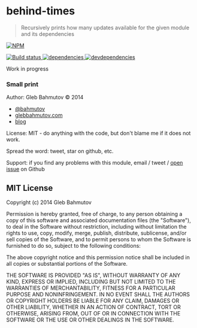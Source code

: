 # behind-times

> Recursively prints how many updates available for the given module and its dependencies

[![NPM][behind-times-icon] ][behind-times-url]

[![Build status][behind-times-ci-image] ][behind-times-ci-url]
[![dependencies][behind-times-dependencies-image] ][behind-times-dependencies-url]
[![devdependencies][behind-times-devdependencies-image] ][behind-times-devdependencies-url]

Work in progress

### Small print

Author: Gleb Bahmutov &copy; 2014

* [@bahmutov](https://twitter.com/bahmutov)
* [glebbahmutov.com](http://glebbahmutov.com)
* [blog](http://bahmutov.calepin.co/)

License: MIT - do anything with the code, but don't blame me if it does not work.

Spread the word: tweet, star on github, etc.

Support: if you find any problems with this module, email / tweet /
[open issue](https://github.com/bahmutov/behind-times/issues?state=open) on Github

## MIT License

Copyright (c) 2014 Gleb Bahmutov

Permission is hereby granted, free of charge, to any person
obtaining a copy of this software and associated documentation
files (the "Software"), to deal in the Software without
restriction, including without limitation the rights to use,
copy, modify, merge, publish, distribute, sublicense, and/or sell
copies of the Software, and to permit persons to whom the
Software is furnished to do so, subject to the following
conditions:

The above copyright notice and this permission notice shall be
included in all copies or substantial portions of the Software.

THE SOFTWARE IS PROVIDED "AS IS", WITHOUT WARRANTY OF ANY KIND,
EXPRESS OR IMPLIED, INCLUDING BUT NOT LIMITED TO THE WARRANTIES
OF MERCHANTABILITY, FITNESS FOR A PARTICULAR PURPOSE AND
NONINFRINGEMENT. IN NO EVENT SHALL THE AUTHORS OR COPYRIGHT
HOLDERS BE LIABLE FOR ANY CLAIM, DAMAGES OR OTHER LIABILITY,
WHETHER IN AN ACTION OF CONTRACT, TORT OR OTHERWISE, ARISING
FROM, OUT OF OR IN CONNECTION WITH THE SOFTWARE OR THE USE OR
OTHER DEALINGS IN THE SOFTWARE.

[behind-times-icon]: https://nodei.co/npm/behind-times.png?downloads=true
[behind-times-url]: https://npmjs.org/package/behind-times
[behind-times-ci-image]: https://travis-ci.org/bahmutov/behind-times.png?branch=master
[behind-times-ci-url]: https://travis-ci.org/bahmutov/behind-times
[behind-times-dependencies-image]: https://david-dm.org/bahmutov/behind-times.png
[behind-times-dependencies-url]: https://david-dm.org/bahmutov/behind-times
[behind-times-devdependencies-image]: https://david-dm.org/bahmutov/behind-times/dev-status.png
[behind-times-devdependencies-url]: https://david-dm.org/bahmutov/behind-times#info=devDependencies
